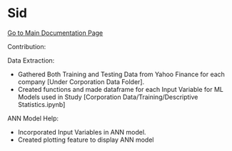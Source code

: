 # Sid

[Go to Main Documentation Page](../Documentation)

Contribution:

  Data Extraction:
  - Gathered Both Training and Testing Data from Yahoo Finance for each company [Under Corporation Data Folder].
  - Created functions and made dataframe for each Input Variable for ML Models used in Study [Corporation Data/Training/Descriptive Statistics.ipynb]


  ANN Model Help:
  - Incorporated Input Variables in ANN model.
  - Created plotting feature to display ANN model
